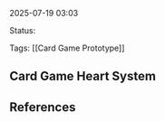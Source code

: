 2025-07-19 03:03

Status:

Tags: [[Card Game Prototype]]

## Card Game Heart System



## References

